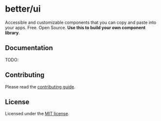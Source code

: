 # better/ui

Accessible and customizable components that you can copy and paste into your apps. Free. Open Source. **Use this to build your own component library**.

## Documentation

TODO:

## Contributing

Please read the [contributing guide](/CONTRIBUTING.md).

## License

Licensed under the [MIT license](https://github.com/better-ui/ui/blob/main/LICENSE.md).
